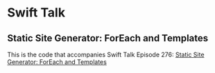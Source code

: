# Swift Talk
## Static Site Generator: ForEach and Templates

This is the code that accompanies Swift Talk Episode 276: [Static Site Generator: ForEach and Templates](https://talk.objc.io/episodes/S01E276-static-site-generator-foreach-and-templates)
